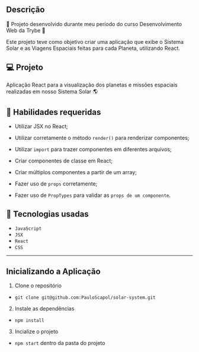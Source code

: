 ## Descrição
:rocket: Projeto desenvolvido durante meu período do curso Desenvolvimento Web da Trybe :rocket:

Este projeto teve como objetivo criar uma aplicação que exibe o Sistema Solar e as Viagens Espaciais feitas para cada Planeta, utilizando React.

## :computer: Projeto
Aplicação React para a visualização dos planetas e missões espaciais realizadas em nosso Sistema Solar :earth_americas:

## :wrench: Habilidades requeridas
* Utilizar JSX no React;

* Utilizar corretamente o método `render()` para renderizar componentes;

* Utilizar `import` para trazer componentes em diferentes arquivos;

* Criar componentes de classe em React;

* Criar múltiplos componentes a partir de um array;

* Fazer uso de `props` corretamente;

* Fazer uso de `PropTypes` para validar as `props de um componente`.

## :floppy_disk: Tecnologias usadas
* `JavaScript`
* `JSX`
* `React`
* `CSS`

---

## Inicializando a Aplicação
1. Clone o repositório
* `git clone git@github.com:PauloScapol/solar-system.git`

2. Instale as dependências
* `npm install`

3. Incialize o projeto
* `npm start` dentro da pasta do projeto
